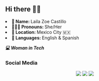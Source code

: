 ## Hi there 🫶🏻

<li><b>👤 Name:  </b> Laila Zoe Castillo </li>
<li><b>👩🏻‍🦰 Pronouns: </b>  She/Her </li>
<li><b>📍 Location:  </b> Mexico City 🇲🇽 </li>
<li><b>👄 Languages: </b>  English & Spanish </li>
	
</ul>

  <p align="left"><i><b>
  💻 Woman in Tech<br>
  </i></b></p>

<h3> Social Media </h3>
</div>

<div align="center">
  <a href="https://www.instagram.com/_lazitorosita_/" target="_blank"><img src="https://img.shields.io/badge/-Instagram-%23E4405F?style=for-the-badge&logo=instagram&logoColor=white" target="_blank"></a>
  <a href="https://www.linkedin.com/in/laila-zoe-castillo-rangel/" target="_blank"><img src="https://img.shields.io/badge/-LinkedIn-%230077B5?style=for-the-badge&logo=linkedin&logoColor=white" target="_blank"></a> 
  <a href="mailto:lazitorosita367@gmail.com"><img src="https://img.shields.io/badge/-Gmail-%23333?style=for-the-badge&logo=gmail&logoColor=white&color=red" target="_blank"></a>
</div>
<!--
**LazitoBesito/LazitoBesito** is a ✨ _special_ ✨ repository because its `README.md` (this file) appears on your GitHub profile.

Here are some ideas to get you started:

- 🔭 I’m currently working on ...
- 🌱 I’m currently learning ...
- 👯 I’m looking to collaborate on ...
- 🤔 I’m looking for help with ...
- 💬 Ask me about ...
- 📫 How to reach me: ...
- 😄 Pronouns: ...
- ⚡ Fun fact: ...
-->

